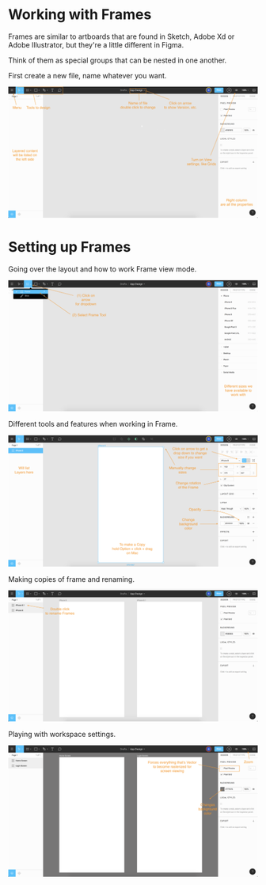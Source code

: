 # Working with Frames

Frames are similar to artboards that are found in Sketch, Adobe Xd or Adobe Illustrator, but they're a little different in Figma.

Think of them as special groups that can be nested in one another.

First create a new file, name whatever you want.

<kbd>![alt text](img/layout.png "screenshot")</kbd>

# Setting up Frames

Going over the layout and how to work Frame view mode.

<kbd>![alt text](img/frametool.png "screenshot")</kbd>

Different tools and features when working in Frame.

<kbd>![alt text](img/frameright.png "screenshot")</kbd>

Making copies of frame and renaming.

<kbd>![alt text](img/framecopy.png "screenshot")</kbd>

Playing with workspace settings.

<kbd>![alt text](img/space.png "screenshot")</kbd>